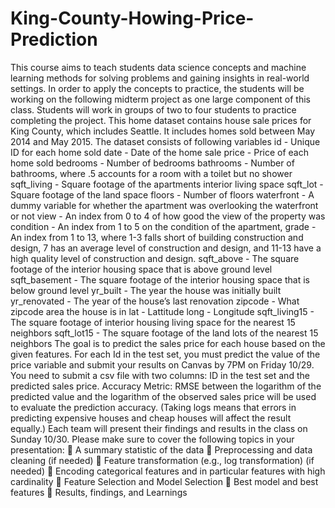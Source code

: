 # King-County-Howing-Price-Prediction

This course aims to teach students data science concepts and machine learning methods for solving 
problems and gaining insights in real-world settings. In order to apply the concepts to practice, the 
students will be working on the following midterm project as one large component of this class. 
Students will work in groups of two to four students to practice completing the project. 
This home dataset contains house sale prices for King County, which includes Seattle. It includes 
homes sold between May 2014 and May 2015. The dataset consists of following variables
id - Unique ID for each home sold 
date - Date of the home sale 
price - Price of each home sold 
bedrooms - Number of bedrooms 
bathrooms - Number of bathrooms, where .5 accounts for a room with a toilet but no shower 
sqft_living - Square footage of the apartments interior living space 
sqft_lot - Square footage of the land space 
floors - Number of floors 
waterfront - A dummy variable for whether the apartment was overlooking the waterfront or not 
view - An index from 0 to 4 of how good the view of the property was 
condition - An index from 1 to 5 on the condition of the apartment, 
grade - An index from 1 to 13, where 1-3 falls short of building construction and design, 7 has 
an average level of construction and design, and 11-13 have a high quality level of construction 
and design. 
sqft_above - The square footage of the interior housing space that is above ground level 
sqft_basement - The square footage of the interior housing space that is below ground level 
yr_built - The year the house was initially built 
yr_renovated - The year of the house’s last renovation 
zipcode - What zipcode area the house is in 
lat - Lattitude 
long - Longitude 
sqft_living15 - The square footage of interior housing living space for the nearest 15 neighbors 
sqft_lot15 - The square footage of the land lots of the nearest 15 neighbors 
The goal is to predict the sales price for each house based on the given features. For each Id in the 
test set, you must predict the value of the price variable and submit your results on Canvas by 7PM 
on Friday 10/29. You need to submit a csv file with two columns: ID in the test set and the predicted 
sales price.
Accuracy Metric: RMSE between the logarithm of the predicted value and the logarithm of the 
observed sales price will be used to evaluate the prediction accuracy. (Taking logs means that 
errors in predicting expensive houses and cheap houses will affect the result equally.)
Each team will present their findings and results in the class on Sunday 10/30. Please make sure 
to cover the following topics in your presentation:
 A summary statistic of the data 
 Preprocessing and data cleaning (if needed)
 Feature transformation (e.g., log transformation) (if needed)
 Encoding categorical features and in particular features with high cardinality
 Feature Selection and Model Selection
 Best model and best features
 Results, findings, and Learnings
